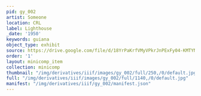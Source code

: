 ```yaml
---
pid: gy_002
artist: Someone
location: CRL
label: Lighthouse
_date: '1950'
keywords: guiana
object_type: exhibit
source: https://drive.google.com/file/d/18YrPaKrfVMyVPkrJnPExFy04-KMTYNsZ/view?usp=sharing
order: '1'
layout: minicomp_item
collection: minicomp
thumbnail: "/img/derivatives/iiif/images/gy_002/full/250,/0/default.jpg"
full: "/img/derivatives/iiif/images/gy_002/full/1140,/0/default.jpg"
manifest: "/img/derivatives/iiif/gy_002/manifest.json"
---
```

